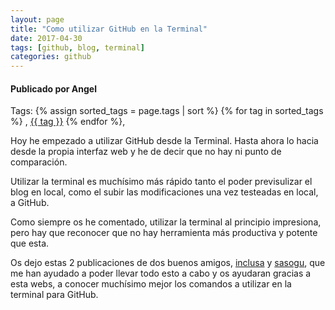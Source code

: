 ```yaml
---
layout: page
title: "Como utilizar GitHub en la Terminal"
date: 2017-04-30
tags: [github, blog, terminal]
categories: github
---
```

#### Publicado por Angel

Tags: {% assign sorted_tags = page.tags | sort %} {% for tag in sorted_tags %} , <span class="tag"><a href="/tag#{{ tag }}">{{ tag }}</a></span> {% endfor %},

Hoy he empezado a utilizar GitHub desde la Terminal. Hasta ahora lo hacia desde la propia interfaz web y he de decir que no hay ni punto de comparación.  

Utilizar la terminal es muchísimo más rápido tanto el poder previsulizar el blog en local, como el subir las modificaciones una vez testeadas en local, a GitHub.  

Como siempre os he comentado, utilizar la terminal al principio impresiona, pero hay que reconocer que no hay herramienta más productiva y potente que esta.  

Os dejo estas 2 publicaciones de dos buenos amigos, [inclusa](http://inclusa.github.io/2016/03/30/GIT-Principals-comandaments-que-utilitze.html) y [sasogu](https://sasogu.github.io/2017/04/29/github.html), que me han ayudado a poder llevar todo esto a cabo y os ayudaran gracias a esta webs, a conocer muchísimo mejor los comandos a utilizar en la terminal para GitHub.




